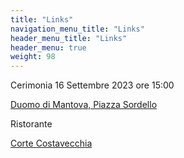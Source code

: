 ```yaml
---
title: "Links"
navigation_menu_title: "Links"
header_menu_title: "Links"
header_menu: true
weight: 98
---
```


Cerimonia 16 Settembre 2023 ore 15:00

[Duomo di Mantova, Piazza Sordello](https://goo.gl/maps/1pS1NYWozzimHEAT6)


Ristorante

[Corte Costavecchia](https://goo.gl/maps/S3q4m73xhZoaqP7c7)
